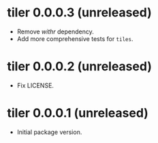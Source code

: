 # tiler 0.0.0.3 (unreleased)

- Remove _withr_ dependency.
- Add more comprehensive tests for `tiles`.

# tiler 0.0.0.2 (unreleased)

- Fix LICENSE.

# tiler 0.0.0.1 (unreleased)

- Initial package version.
